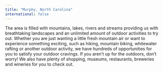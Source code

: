 ```yaml
---
title: "Murphy, North Carolina"
international: false
---
```


The area is filled with mountains, lakes, rivers and streams providing us with breathtaking landscapes and an unlimited amount of outdoor activities to try out. Whether you are just wanting a little fresh mountain air or want to experience something exciting, such as hiking, mountain biking, whitewater rafting or another outdoor activity, we have hundreds of opportunities for you to satisfy your outdoor cravings. If you aren’t up for the outdoors, don’t worry! We also have plenty of shopping, museums, restaurants, breweries and wineries for you to check out.
  